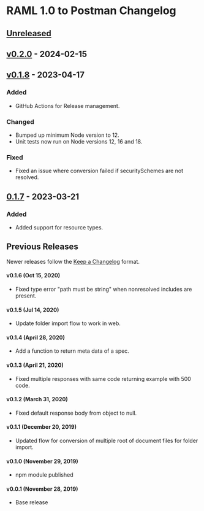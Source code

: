 # RAML 1.0 to Postman Changelog

## [Unreleased]

## [v0.2.0] - 2024-02-15

## [v0.1.8] - 2023-04-17

### Added

-   GitHub Actions for Release management.

### Changed

-   Bumped up minimum Node version to 12.
-   Unit tests now run on Node versions 12, 16 and 18.

### Fixed

-   Fixed an issue where conversion failed if securitySchemes are not resolved.

## [0.1.7] - 2023-03-21

### Added

-   Added support for resource types.

## Previous Releases

Newer releases follow the [Keep a Changelog](https://keepachangelog.com/en/1.0.0/) format.

#### v0.1.6 (Oct 15, 2020)

-   Fixed type error "path must be string" when nonresolved includes are present.

#### v0.1.5 (Jul 14, 2020)

-   Update folder import flow to work in web.

#### v0.1.4 (April 28, 2020)

-   Add a function to return meta data of a spec.

#### v0.1.3 (April 21, 2020)

-   Fixed multiple responses with same code returning example with 500 code.

#### v0.1.2 (March 31, 2020)

-   Fixed default response body from object to null.

#### v0.1.1 (December 20, 2019)

-   Updated flow for conversion of multiple root of document files for folder import.

#### v0.1.0 (November 29, 2019)

-   npm module published

#### v0.0.1 (November 28, 2019)

-   Base release

[Unreleased]: https://github.com/postmanlabs/raml1-to-postman/compare/v0.2.0...HEAD

[v0.2.0]: https://github.com/postmanlabs/raml1-to-postman/compare/v0.1.8...v0.2.0

[v0.1.8]: https://github.com/postmanlabs/raml1-to-postman/compare/0.1.7...v0.1.8

[0.1.7]: https://github.com/postmanlabs/raml1-to-postman/compare/0.1.6...0.1.7
